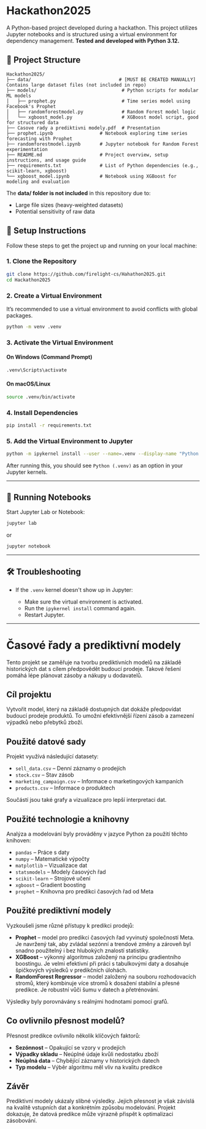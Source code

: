 # Hackathon2025

A Python-based project developed during a hackathon. This project utilizes Jupyter notebooks and is structured using a virtual environment for dependency management.
**Tested and developed with Python 3.12.**

## 📁 Project Structure

```
Hackathon2025/
├── data/                                # [MUST BE CREATED MANUALLY] Contains large dataset files (not included in repo)
├── models/                               # Python scripts for modular ML models           
│   ├── prophet.py                        # Time series model using Facebook's Prophet
│   ├── randomforestmodel.py              # Random Forest model logic
│   └── xgboost_model.py                  # XGBoost model script, good for structured data          
├── Casove rady a prediktivni modely.pdf  # Presentation
├── prophet.ipynb                 # Notebook exploring time series forecasting with Prophet
├── randomforestmodel.ipynb       # Jupyter notebook for Random Forest experimentation
├── README.md                     # Project overview, setup instructions, and usage guide
├── requirements.txt              # List of Python dependencies (e.g., scikit-learn, xgboost)
└── xgboost_model.ipynb           # Notebook using XGBoost for modeling and evaluation
```

The **data/ folder is not included** in this repository due to:
- Large file sizes (heavy-weighted datasets)
- Potential sensitivity of raw data

## 🚀 Setup Instructions

Follow these steps to get the project up and running on your local machine:

### 1. Clone the Repository

```bash
git clone https://github.com/firelight-cs/Hahathon2025.git
cd Hackathon2025
```

### 2. Create a Virtual Environment

It’s recommended to use a virtual environment to avoid conflicts with global packages.

```bash
python -m venv .venv
```

### 3. Activate the Virtual Environment

#### On Windows (Command Prompt)

```cmd
.venv\Scripts\activate
```

#### On macOS/Linux

```bash
source .venv/bin/activate
```

### 4. Install Dependencies

```bash
pip install -r requirements.txt
```

### 5. Add the Virtual Environment to Jupyter

```bash
python -m ipykernel install --user --name=.venv --display-name "Python (.venv)"
```

After running this, you should see `Python (.venv)` as an option in your Jupyter kernels.

---

## 🧪 Running Notebooks

Start Jupyter Lab or Notebook:

```bash
jupyter lab
```

or

```bash
jupyter notebook
```

---

## 🛠️ Troubleshooting

* If the `.venv` kernel doesn't show up in Jupyter:

  * Make sure the virtual environment is activated.
  * Run the `ipykernel install` command again.
  * Restart Jupyter.

---


# Časové řady a prediktivní modely

Tento projekt se zaměřuje na tvorbu prediktivních modelů na základě historických dat s cílem předpovědět budoucí prodeje. Takové řešení pomáhá lépe plánovat zásoby a nákupy u dodavatelů.

## Cíl projektu

Vytvořit model, který na základě dostupných dat dokáže předpovídat budoucí prodeje produktů. To umožní efektivnější řízení zásob a zamezení výpadků nebo přebytků zboží.

## Použité datové sady

Projekt využívá následující datasety:

- `sell_data.csv` – Denní záznamy o prodejích
- `stock.csv` – Stav zásob
- `marketing_campaign.csv` – Informace o marketingových kampaních
- `products.csv` – Informace o produktech

Součástí jsou také grafy a vizualizace pro lepší interpretaci dat.

## Použité technologie a knihovny

Analýza a modelování byly prováděny v jazyce Python za použití těchto knihoven:

- `pandas` – Práce s daty
- `numpy` – Matematické výpočty
- `matplotlib` – Vizualizace dat
- `statsmodels` – Modely časových řad
- `scikit-learn` – Strojové učení
- `xgboost` – Gradient boosting
- `prophet` – Knihovna pro predikci časových řad od Meta

## Použité prediktivní modely

Vyzkoušeli jsme různé přístupy k predikci prodejů:

- **Prophet** – model pro predikci časových řad vyvinutý společností Meta. Je navržený tak, aby zvládal sezónní a trendové změny a zároveň byl snadno použitelný i bez hlubokých znalostí statistiky.
- **XGBoost** – výkonný algoritmus založený na principu gradientního boostingu. Je velmi efektivní při práci s tabulkovými daty a dosahuje špičkových výsledků v predikčních úlohách.
- **RandomForest Regressor** – model založený na souboru rozhodovacích stromů, který kombinuje více stromů k dosažení stabilní a přesné predikce. Je robustní vůči šumu v datech a přetrénování.

Výsledky byly porovnávány s reálnými hodnotami pomocí grafů.

## Co ovlivnilo přesnost modelů?

Přesnost predikce ovlivnilo několik klíčových faktorů:

- **Sezónnost** – Opakující se vzory v prodejích
- **Výpadky skladu** – Neúplné údaje kvůli nedostatku zboží
- **Neúplná data** – Chybějící záznamy v historických datech
- **Typ modelu** – Výběr algoritmu měl vliv na kvalitu predikce

## Závěr

Prediktivní modely ukázaly slibné výsledky. Jejich přesnost je však závislá na kvalitě vstupních dat a konkrétním způsobu modelování. Projekt dokazuje, že datová predikce může výrazně přispět k optimalizaci zásobování.

